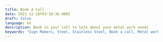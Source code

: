 ```yaml
---
title: Book A Call
date: 2021-12-18T03:10:36.000Z
draft: false
language: en
description: Book in your call to talk about your metal work needs
keywords: "Sign Makers, Steel, Stainless Steel, Book a call, Metal work free consultation"
---
```



<!-- Calendly inline widget begin -->
<div class="calendly-inline-widget" data-url="https://calendly.com/sign-makers/30min" style="min-width:320px;height:700px;"></div>
<script type="text/javascript" src="https://assets.calendly.com/assets/external/widget.js" async></script>
<!-- Calendly inline widget end -->